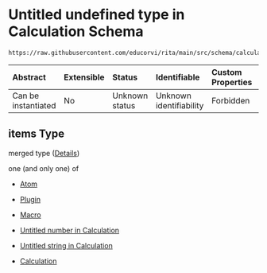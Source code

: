 # Untitled undefined type in Calculation Schema

```txt
https://raw.githubusercontent.com/educorvi/rita/main/src/schema/calculation.json#/properties/arguments/items
```



| Abstract            | Extensible | Status         | Identifiable            | Custom Properties | Additional Properties | Access Restrictions | Defined In                                                                     |
| :------------------ | :--------- | :------------- | :---------------------- | :---------------- | :-------------------- | :------------------ | :----------------------------------------------------------------------------- |
| Can be instantiated | No         | Unknown status | Unknown identifiability | Forbidden         | Allowed               | none                | [calculation.json\*](../../src/schema/calculation.json "open original schema") |

## items Type

merged type ([Details](calculation-properties-arguments-items.md))

one (and only one) of

*   [Atom](atom.md "check type definition")

*   [Plugin](plugin.md "check type definition")

*   [Macro](macro.md "check type definition")

*   [Untitled number in Calculation](calculation-properties-arguments-items-oneof-3.md "check type definition")

*   [Untitled string in Calculation](calculation-properties-arguments-items-oneof-4.md "check type definition")

*   [Calculation](calculation.md "check type definition")
